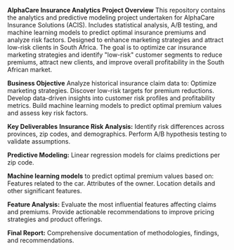 **AlphaCare Insurance Analytics**
**Project Overview**
This repository contains the analytics and predictive modeling project undertaken for AlphaCare Insurance Solutions (ACIS). Includes statistical analysis, A/B testing, and machine learning models to predict optimal insurance premiums and analyze risk factors. Designed to enhance marketing strategies and attract low-risk clients in South Africa. The goal is to optimize car insurance marketing strategies and identify "low-risk" customer segments to reduce premiums, attract new clients, and improve overall profitability in the South African market.

**Business Objective**
Analyze historical insurance claim data to:
Optimize marketing strategies.
Discover low-risk targets for premium reductions.
Develop data-driven insights into customer risk profiles and profitability metrics.
Build machine learning models to predict optimal premium values and assess key risk factors.

**Key Deliverables**
**Insurance Risk Analysis:**
Identify risk differences across provinces, zip codes, and demographics.
Perform A/B hypothesis testing to validate assumptions.

**Predictive Modeling:**
Linear regression models for claims predictions per zip code.

**Machine learning models** to predict optimal premium values based on:
Features related to the car.
Attributes of the owner.
Location details and other significant features.

**Feature Analysis:**
Evaluate the most influential features affecting claims and premiums.
Provide actionable recommendations to improve pricing strategies and product offerings.

**Final Report:**
Comprehensive documentation of methodologies, findings, and recommendations.
